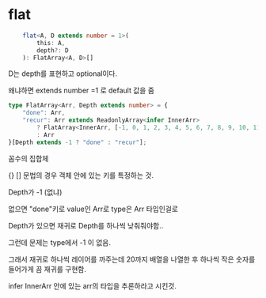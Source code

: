 # flat

```typescript
    flat<A, D extends number = 1>(
        this: A,
        depth?: D
    ): FlatArray<A, D>[]
```

D는 depth를 표현하고 optional이다.

왜냐하면 extends number =1 로 default 값을 줌



```typescript
type FlatArray<Arr, Depth extends number> = {
    "done": Arr,
    "recur": Arr extends ReadonlyArray<infer InnerArr>
        ? FlatArray<InnerArr, [-1, 0, 1, 2, 3, 4, 5, 6, 7, 8, 9, 10, 11, 12, 13, 14, 15, 16, 17, 18, 19, 20][Depth]>
        : Arr
}[Depth extends -1 ? "done" : "recur"];
```

꼼수의 집합체

{} \[] 문법의 경우 객체 안에 있는 키를 특정하는 것.

Depth가 -1 (없냐)

없으면 "done"키로 value인 Arr로 type은 Arr 타입인걸로

Depth가 있으면 재귀로 Depth를 하나씩 낮춰줘야함..



그런데 문제는 type에서 -1 이 없음.

그래서 재귀로 하나씩 레이어를 까주는데 20까지 배열을 나열한 후 하나씩 작은 숫자를 들어가게 끔 재귀를 구현함.



infer InnerArr 안에 있는 arr의 타입을 추론하라고 시킨것.





